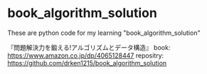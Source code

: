 # book_algorithm_solution
These are python code for my learning "book_algorithm_solution"

『問題解決力を鍛える!アルゴリズムとデータ構造』
book: https://www.amazon.co.jp/dp/4065128447
repositry: https://github.com/drken1215/book_algorithm_solution
